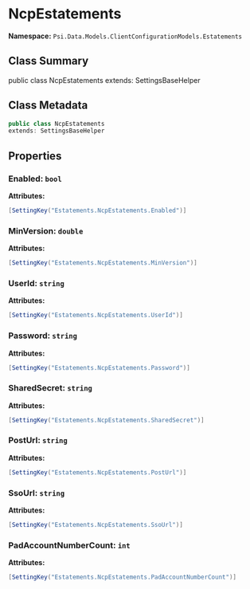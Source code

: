 # NcpEstatements

**Namespace:** `Psi.Data.Models.ClientConfigurationModels.Estatements`

## Class Summary

public class NcpEstatements
extends: SettingsBaseHelper

## Class Metadata

```typescript
public class NcpEstatements
extends: SettingsBaseHelper
```

## Properties

### Enabled: `bool`

**Attributes:**
```csharp
[SettingKey("Estatements.NcpEstatements.Enabled")]
```

### MinVersion: `double`

**Attributes:**
```csharp
[SettingKey("Estatements.NcpEstatements.MinVersion")]
```

### UserId: `string`

**Attributes:**
```csharp
[SettingKey("Estatements.NcpEstatements.UserId")]
```

### Password: `string`

**Attributes:**
```csharp
[SettingKey("Estatements.NcpEstatements.Password")]
```

### SharedSecret: `string`

**Attributes:**
```csharp
[SettingKey("Estatements.NcpEstatements.SharedSecret")]
```

### PostUrl: `string`

**Attributes:**
```csharp
[SettingKey("Estatements.NcpEstatements.PostUrl")]
```

### SsoUrl: `string`

**Attributes:**
```csharp
[SettingKey("Estatements.NcpEstatements.SsoUrl")]
```

### PadAccountNumberCount: `int`

**Attributes:**
```csharp
[SettingKey("Estatements.NcpEstatements.PadAccountNumberCount")]
```
